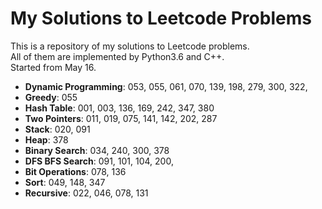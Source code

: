My Solutions to Leetcode Problems
====
This is a repository of my solutions to Leetcode problems.  
All of them are implemented by Python3.6 and C++.  
Started from May 16.

- **Dynamic Programming**: 053, 055, 061, 070, 139, 198, 279, 300, 322,
- **Greedy**: 055
- **Hash Table**: 001, 003, 136, 169, 242, 347, 380
- **Two Pointers**: 011, 019, 075, 141, 142, 202, 287
- **Stack**: 020, 091
- **Heap**: 378
- **Binary Search**: 034, 240, 300, 378
- **DFS BFS Search**: 091, 101, 104, 200,
- **Bit Operations**: 078, 136
- **Sort**: 049, 148, 347
- **Recursive**: 022, 046, 078, 131
